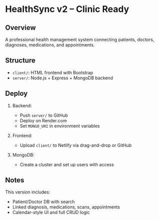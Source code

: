 # HealthSync v2 – Clinic Ready

## Overview
A professional health management system connecting patients, doctors, diagnoses, medications, and appointments.

## Structure
- `client/`: HTML frontend with Bootstrap
- `server/`: Node.js + Express + MongoDB backend

## Deploy
1. Backend:
   - Push `server/` to GitHub
   - Deploy on Render.com
   - Set `MONGO_URI` in environment variables

2. Frontend:
   - Upload `client/` to Netlify via drag-and-drop or GitHub

3. MongoDB:
   - Create a cluster and set up users with access

## Notes
This version includes:
- Patient/Doctor DB with search
- Linked diagnosis, medications, scans, appointments
- Calendar-style UI and full CRUD logic
